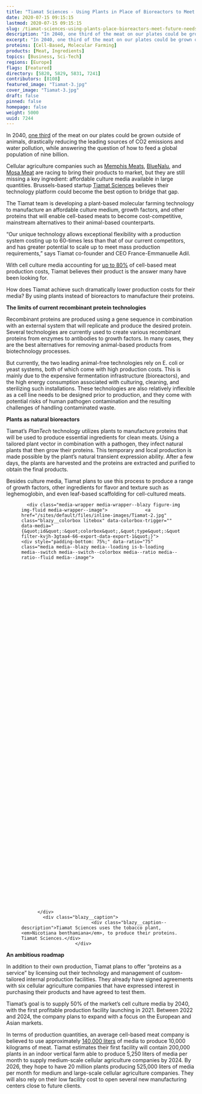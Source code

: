 ```yaml
---
title: "Tiamat Sciences - Using Plants in Place of Bioreactors to Meet the Future Needs of Cellular Agriculture"
date: 2020-07-15 09:15:15
lastmod: 2020-07-15 09:15:15
slug: /tiamat-sciences-using-plants-place-bioreactors-meet-future-needs-cellular-agriculture
description: "In 2040, one third of the meat on our plates could be grown outside of animals, drastically reducing the leading sources of CO2 emissions and water pollution, while answering the question of how to feed a global population of nine billion. Cellular agriculture companies such as Memphis Meats, BlueNalu, and Mosa Meat are racing to bring their products to market, but they are still missing a key ingredient: affordable culture media available in large quantities. Brussels-based startup Tiamat Sciences believes their technology platform could become the best option to bridge that gap."
excerpt: "In 2040, one third of the meat on our plates could be grown outside of animals, drastically reducing the leading sources of CO2 emissions and water pollution, while answering the question of how to feed a global population of nine billion. Cellular agriculture companies such as Memphis Meats, BlueNalu, and Mosa Meat are racing to bring their products to market, but they are still missing a key ingredient: affordable culture media available in large quantities. Brussels-based startup Tiamat Sciences believes their technology platform could become the best option to bridge that gap."
proteins: [Cell-Based, Molecular Farming]
products: [Meat, Ingredients]
topics: [Business, Sci-Tech]
regions: [Europe]
flags: [Featured]
directory: [5820, 5829, 5831, 7241]
contributors: [8108]
featured_image: "Tiamat-3.jpg"
cover_image: "Tiamat-3.jpg"
draft: false
pinned: false
homepage: false
weight: 5000
uuid: 7244
---
```

<p>In 2040, <a href="https://www.kearney.com/documents/20152/2795757/How+Will+Cultured+Meat+and+Meat+Alternatives+Disrupt+the+Agricultural+and+Food+Industry.pdf/06ec385b-63a1-71d2-c081-51c07ab88ad1" target="_blank">one third</a> of the meat on our plates could be grown outside of animals, drastically reducing the leading sources of CO2 emissions and water pollution, while answering the question of how to feed a global population of nine billion.</p>

<p>Cellular agriculture companies such as <a href="/directory/memphis-meats">Memphis Meats</a>, <a href="/directory/bluenalu">BlueNalu</a>, and <a href="/directory/mosa-meat">Mosa Meat</a> are racing to bring their products to market, but they are still missing a key ingredient: affordable culture media available in large quantities. Brussels-based startup <a href="/directory/tiamat-sciences">Tiamat Sciences</a> believes their technology platform could become the best option to bridge that gap.</p>

<p>The Tiamat team is developing a plant-based molecular farming technology to manufacture an affordable culture medium, growth factors, and other proteins that will enable cell-based meats to become cost-competitive, mainstream alternatives to their animal-based counterparts.</p>

<p>“Our unique technology allows exceptional flexibility with a production system costing up to 60-times less than that of our current competitors, and has greater potential to scale up to meet mass production requirements,” says Tiamat co-founder and CEO France-Emmanuelle Adil.</p>

<p>With cell culture media accounting for <a href="https://www.gfi.org/files/sci-tech/clean-meat-production-volume-and-medium-cost.pdf" target="_blank">up to 80%</a> of cell-based meat production costs, Tiamat believes their product is the answer many have been looking for.</p>

<p>How does Tiamat achieve such dramatically lower production costs for their media? By using plants instead of bioreactors to manufacture their proteins.</p>

<p><strong>The limits of current recombinant protein technologies</strong></p>

<p>Recombinant proteins are produced using a gene sequence in combination with an external system that will replicate and produce the desired protein. Several technologies are currently used to create various recombinant proteins from enzymes to antibodies to growth factors. In many cases, they are the best alternatives for removing animal-based products from biotechnology processes.</p>

<p>But currently, the two leading animal-free technologies rely on E. coli or yeast systems, both of which come with high production costs. This is mainly due to the expensive fermentation infrastructure (bioreactors), and the high energy consumption associated with culturing, cleaning, and sterilizing such installations. These technologies are also relatively inflexible as a cell line needs to be designed prior to production, and they come with potential risks of human pathogen contamination and the resulting challenges of handling contaminated waste.</p>

<p><strong>Plants as natural bioreactors</strong></p>

<p>Tiamat’s <em>PlanTech </em>technology utilizes plants to manufacture proteins that will be used to produce essential ingredients for clean meats. Using a tailored plant vector in combination with a pathogen, they infect natural plants that then grow their proteins. This temporary and local production is made possible by the plant’s natural transient expression ability. After a few days, the plants are harvested and the proteins are extracted and purified to obtain the final products.</p>

<p>Besides culture media, Tiamat plans to use this process to produce a range of growth factors, other ingredients for flavor and texture such as leghemoglobin, and even leaf-based scaffolding for cell-cultured meats.</p>

<figure class="figure">
  




      <div class="media-wrapper media-wrapper--blazy figure-img img-fluid media-wrapper--image">              <a href="/sites/default/files/inline-images/Tiamat-2.jpg" class="blazy__colorbox litebox" data-colorbox-trigger="" data-media="{&quot;id&quot;:&quot;colorbox&quot;,&quot;type&quot;:&quot;image&quot;,&quot;width&quot;:1111,&quot;height&quot;:833,&quot;rel&quot;:&quot;blazy-filter-kvjh-3gtaa4-66-export-data-export-1&quot;}">      <div style="padding-bottom: 75%;" data-ratio="75" class="media media--blazy media--loading is-b-loading media--switch media--switch--colorbox media--ratio media--ratio--fluid media--image">
<img alt="Tiamat Sciences" title="Tiamat-2.jpg" class="media__image media__element b-lazy img-fluid" data-entity-uuid="582ef9e4-633e-4d31-9b51-64ffe0cbf0b7" data-src="/sites/default/files/styles/1200x900_4_3/public/inline-images/Tiamat-2.jpg?itok=Rkwl7DZz" src="data:image/svg+xml;charset=utf-8,%3Csvg%20xmlns%3D'http%3A%2F%2Fwww.w3.org%2F2000%2Fsvg'%20viewBox%3D'0%200%201200%20900'%2F%3E" width="1200" height="900" loading="lazy" typeof="foaf:Image" />
        <span class="media__icon media__icon--litebox"></span></div>
  </a>

                
          </div>  
            <div class="blazy__caption">
                              <div class="blazy__caption--description">Tiamat Sciences uses the tobacco plant, <em>Nicotiana benthamiana</em>, to produce their proteins. Tiamat Sciences.</div>
                        </div>
      


      
  </figure>

<p><strong>An ambitious roadmap</strong></p>

<p>In addition to their own production, Tiamat plans to offer “proteins as a service” by licensing out their technology and management of custom-tailored internal production facilities. They already have signed agreements with six cellular agriculture companies that have expressed interest in purchasing their products and have agreed to test them.</p>

<p>Tiamat’s goal is to supply 50% of the market’s cell culture media by 2040, with the first profitable production facility launching in 2021. Between 2022 and 2024, the company plans to expand with a focus on the European and Asian markets.</p>

<p>In terms of production quantities, an average cell-based meat company is believed to use approximately <a href="https://www.gfi.org/files/sci-tech/clean-meat-production-volume-and-medium-cost.pdf" target="_blank">140,000 liters</a> of media to produce 10,000 kilograms of meat. Tiamat estimates their first facility will contain 200,000 plants in an indoor vertical farm able to produce 5,250 liters of media per month to supply medium-scale cellular agriculture companies by 2024. By 2026, they hope to have 20 million plants producing 525,000 liters of media per month for medium and large-scale cellular agriculture companies. They will also rely on their low facility cost to open several new manufacturing centers close to future clients.</p>
